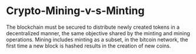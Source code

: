 # Crypto-Mining-v-s-Minting
The blockchain must be secured to distribute newly created tokens in a decentralized manner, the same objective shared by the minting and mining operations. Mining includes minting as a subset, in the bitcoin network, the first time a new block is hashed results in the creation of new coins.
